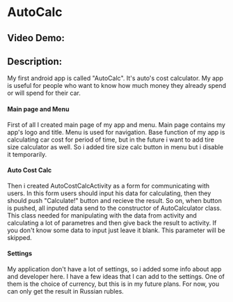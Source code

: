 # AutoCalc
## Video Demo:  <URL HERE>
## Description:
My first android app is called "AutoCalc". It's auto's cost calculator.
My app is useful for people who want to know how much money they already spend or will spend for their car.

#### Main page and Menu
First of all I created main page of my app and menu.
Main page contains my app's logo and title. Menu is used for navigation.
Base function of my app is calculating car cost for period of time, but in the future i want to add tire size calculator as well.
So i added tire size calc button in menu but i disable it temporarily.

#### Auto Cost Calc
Then i created AutoCostCalcActivity as a form for communicating with users.
In this form users should input his data for calculating, then they should push "Calculate!" button and recieve the result.
So on, when button is pushed, all inputed data send to the constructor of AutoCalculator class.
This class needed for manipulating with the data from activity and calculating a lot of parametres and then give back the result to activity.
If you don't know some data to input just leave it blank. This parameter will be skipped.

#### Settings
My application don't have a lot of settings, so i added some info about app and developer here.
I have a few ideas that I can add to the settings. One of them is the choice of currency, but this is in my future plans.
For now, you can only get the result in Russian rubles.
